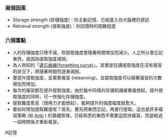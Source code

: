 
### 兩個因素
-   Storage strength (存儲強度)：你主動記憶、已經進入你大腦裡的資訊
-   Retrieval strength (提取強度)：你回憶時的困難程度

### 六個重點
-   人的存儲強度只增不減，但提取強度會隨著時間增加而減少。人之所以會忘記東西，是因為提取強度減弱。
-   為人熟知的「[遺忘曲線(forgetting curve)](https://zh.wikipedia.org/zh-tw/%E9%81%97%E5%BF%98%E6%9B%B2%E7%BA%BF)」，其實是在講提取強度在沒有複習的狀況下，將隨著時間而逐漸減弱。
-   要提升提取強度，並需靠複習 (relearning)，且提取強度可以隨著複習的次數增加而增加。
-   每次的複習都在提升提取強度。由於腦中同樣的存儲知識被重複想起，提升提取強度的同時，可一併強化存儲強度。
-   提取難度愈高（很用力才能想起），能夠提升的強度幅度就愈大。
-   要如何增加提取難度呢？首先，要先把東西忘記，再進行提取。這也是許多複習策略 (如 [Anki](https://docs.ankiweb.net/#/) ) 的基礎原理，已經熟悉的東西不需要這麼快複習，而是經過一段時間後才重新複習。

#記憶